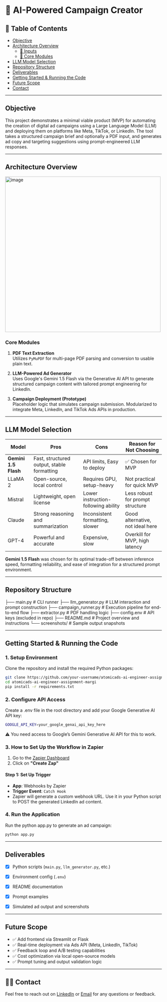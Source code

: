 # 🧠 AI-Powered Campaign Creator 


## 📑 Table of Contents

- [Objective](#-objective)
- [Architecture Overview](#️-architecture-overview)
  - [🔹 Inputs](#-inputs)
  - [🔹 Core Modules](#-core-modules)
- [LLM Model Selection](#-llm-model-selection)
- [Repository Structure](#-repository-structure)
- [Deliverables](#-deliverables)
- [ Getting Started & Running the Code](#-getting-started-&-running-the-code)
- [Future Scope](#-future-scope)
- [Contact](#-contact)

---


## Objective

This project demonstrates a minimal viable product (MVP) for automating the creation of digital ad campaigns using a Large Language Model (LLM) and deploying them on platforms like Meta, TikTok, or LinkedIn. The tool takes a structured campaign brief and optionally a PDF input, and generates ad copy and targeting suggestions using prompt-engineered LLM responses.

---

## Architecture Overview

<img src="https://github.com/user-attachments/assets/4a9f6aec-db35-4745-9f1c-b57c9f75023e" alt="image" width="500"/>


### Core Modules

1. **PDF Text Extraction**  
   Utilizes `PyMuPDF` for multi-page PDF parsing and conversion to usable plain text.

2. **LLM-Powered Ad Generator**  
   Uses Google's Gemini 1.5 Flash via the Generative AI API to generate structured campaign content with tailored prompt engineering for LinkedIn.

3. **Campaign Deployment (Prototype)**  
   Placeholder logic that simulates campaign submission. Modularized to integrate Meta, LinkedIn, and TikTok Ads APIs in production.

---

## LLM Model Selection

| Model         | Pros                                             | Cons                                 | Reason for Not Choosing          |
|---------------|--------------------------------------------------|--------------------------------------|----------------------------------|
| **Gemini 1.5 Flash** | Fast, structured output, stable formatting | API limits, Easy to deploy          | ✅ Chosen for MVP                 |
| LLaMA 2        | Open-source, local control                      | Requires GPU, setup-heavy            | Not practical for quick MVP      |
| Mistral        | Lightweight, open license                       | Lower instruction-following ability  | Less robust for prompt structure |
| Claude         | Strong reasoning and summarization              | Inconsistent formatting, slower      | Good alternative, not ideal here |
| GPT-4          | Powerful and accurate                           | Expensive, slow                      | Overkill for MVP, high latency   |

**Gemini 1.5 Flash** was chosen for its optimal trade-off between inference speed, formatting reliability, and ease of integration for a structured prompt environment.

---

## Repository Structure

├── main.py # CLI runner
├── llm_generator.py # LLM interaction and prompt construction
├── campaign_runner.py # Execution pipeline for end-to-end flow
├── extractor.py # PDF handling logic
├── config.env # API keys (excluded in repo)
├── README.md # Project overview and instructions
└── screenshots/ # Sample output snapshots

---

## Getting Started & Running the Code

### 1. Setup Environment

Clone the repository and install the required Python packages:

```bash
git clone https://github.com/your-username/atomicads-ai-engineer-assignment-margi.git
cd atomicads-ai-engineer-assignment-margi
pip install -r requirements.txt
```

### 2. Configure API Access
Create a .env file in the root directory and add your Google Generative AI API key:

```bash
GOOGLE_API_KEY=your_google_genai_api_key_here
```

⚠️ You need access to Google’s Gemini Generative AI API for this to work.

### 3. How to Set Up the Workflow in Zapier

1. Go to the [Zapier Dashboard](https://zapier.com/app/dashboard)
2. Click on **"Create Zap"**

#### Step 1: Set Up Trigger

- **App**: Webhooks by Zapier  
- **Trigger Event**: `Catch Hook`  
- Zapier will generate a custom webhook URL. Use it in your Python script to POST the generated LinkedIn ad content.


### 4. Run the Application
Run the python app.py to generate an ad campaign:

```bash
python app.py
```
---

## Deliverables

- [x] Python scripts (`main.py`, `llm_generator.py`, etc.)
- [x] Environment config (`.env`)
- [x] README documentation
- [x] Prompt examples
- [x] Simulated ad output and screenshots


---

## Future Scope

- ✅ Add frontend via Streamlit or Flask
- ✅ Real-time deployment via Ads API (Meta, LinkedIn, TikTok)
- ✅ Feedback loop and A/B testing capabilities
- ✅ Cost optimization via local open-source models
- ✅ Prompt tuning and output validation logic

---

## 🙋‍♀️ Contact

Feel free to reach out on [LinkedIn](https://www.linkedin.com/in/margi-pandya/) or [Email](mapandya@ucsd.edu) for any questions or feedback.

